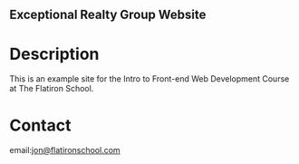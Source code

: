Exceptional Realty Group Website
----

# Description

This is an example site for the Intro to Front-end Web Development Course at The Flatiron School.

# Contact

email:jon@flatironschool.com
